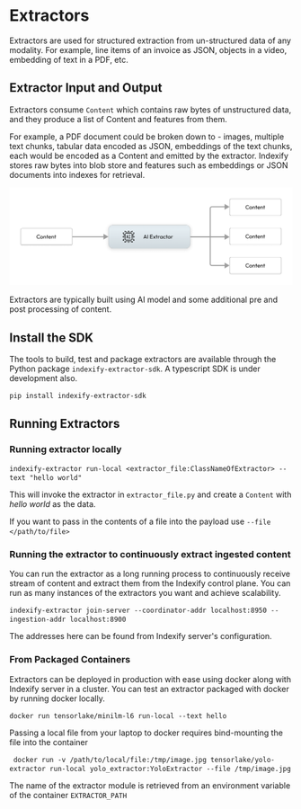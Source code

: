 # Extractors

Extractors are used for structured extraction from un-structured data of any modality. For example, line items of an invoice as JSON, objects in a video, embedding of text in a PDF, etc. 

## Extractor Input and Output 

Extractors consume `Content` which contains raw bytes of unstructured data, and they produce a list of Content and features from them. 

For example, a PDF document could be broken down to - images, multiple text chunks, tabular data encoded as JSON, embeddings of the text chunks, each would be encoded as a Content and emitted by the extractor. Indexify stores raw bytes into blob store and features such as embeddings or JSON documents into indexes for retrieval. 

![High Level Concept](../images/Content_AI_Content.png)

Extractors are typically built using AI model and some additional pre and post processing of content.

## Install the SDK 
The tools to build, test and package extractors are available through the Python package `indexify-extractor-sdk`. A typescript SDK is under development also. 

```shell
pip install indexify-extractor-sdk
```

## Running Extractors

### Running extractor locally
```shell
indexify-extractor run-local <extractor_file:ClassNameOfExtractor> --text "hello world"
```
This will invoke the extractor in `extractor_file.py` and create a `Content` with *hello world* as the data.

If you want to pass in the contents of a file into the payload use `--file </path/to/file>`

### Running the extractor to continuously extract ingested content
You can run the extractor as a long running process to continuously receive stream of content and extract them from the Indexify control plane. You can run as many instances of the extractors you want and achieve scalability.
```shell
indexify-extractor join-server --coordinator-addr localhost:8950 --ingestion-addr localhost:8900
```
The addresses here can be found from Indexify server's configuration.

### From Packaged Containers

Extractors can be deployed in production with ease using docker along with Indexify server in a cluster. You can test an extractor packaged with docker by running docker locally.
```shell
docker run tensorlake/minilm-l6 run-local --text hello
```

Passing a local file from your laptop to docker requires bind-mounting the file into the container 
```shell
 docker run -v /path/to/local/file:/tmp/image.jpg tensorlake/yolo-extractor run-local yolo_extractor:YoloExtractor --file /tmp/image.jpg
```
The name of the extractor module is retrieved from an environment variable of the container `EXTRACTOR_PATH`